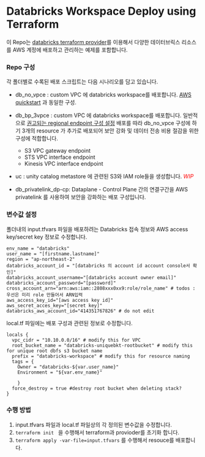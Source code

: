 # Databricks Workspace Deploy using Terraform

이 Repo는 [databricks terraform provider](https://registry.terraform.io/providers/databricks/databricks/latest/docs)를 이용해서 다양한 데이터브릭스 리소스를 AWS 계정에 배포하고 관리하는 예제를 포함합니다. 

### Repo 구성 
각 폴더별로 수록된 배포 스크립트는 다음 시나리오를 담고 있습니다.

- db_no_vpce : custom VPC 에 databricks workspace를 배포합니다. [AWS quickstart](https://aws-quickstart.github.io/quickstart-databricks-unified-data-analytics-platform/) 과 동일한 구성. 
- db_bp_3vpce : custom VPC 에 databricks workspace를 배포합니다. 일반적으로 [권고되는 regional endpoint 구성 설정](https://aws-quickstart.github.io/quickstart-databricks-unified-data-analytics-platform/) 배포를 따라 db_no_vpce 구성에 하기 3개의 resource 가 추가로 배포되어 보안 강화 및 데이터 전송 비용 절감을 위한 구성에 적합합니다. 

    + S3 VPC gateway endpoint
    + STS VPC interface endpoint
    + Kinesis VPC interface endpoint
- uc : unity catalog metastore 에 관련된 S3와 IAM role들을 생성합니다. <font color=red>*WIP*</font>

- db_privatelink_dp-cp: Dataplane - Control Plane 간의 연결구간을 AWS privatelink 를 사용하여 보안을 강화하는 배포 구성입니다. 

### 변수값 설정 

폴더내의 input.tfvars 파일을 배포하려는 Databricks 접속 정보와 AWS access key/secret key 정보로 수정합니다. 

```
env_name = "databricks"
user_name = "[firstname.lastname]"
region = "ap-northeast-2"
databricks_account_id = "[databricks 의 account id account console서 확인]"
databricks_account_username="[databricks account owner email]"
databricks_account_password="[password]"
cross_account_arn="arn:aws:iam::2808xxx0xx9:role/role_name" # todos : 우선은 미리 role 만들어서 ARN입력 
aws_access_key_id="[aws access key id]"
aws_secret_acces_key="[secret key]"
databricks_aws_account_id="414351767826" # do not edit
```

local.tf 파일에는 배포 구성과 관련된 정보로 수정합니다. 
```
locals {
  vpc_cidr = "10.10.0.0/16" # modify this for VPC 
  root_bucket_name = "databricks-uniquebkt-rootbucket" # modify this for unique root dbfs s3 bucket name
  prefix = "databricks-workspace" # modify this for resource naming 
  tags = {
    Owner = "databricks-${var.user_name}"
    Environment = "${var.env_name}"

    }
  force_destroy = true #destroy root bucket when deleting stack?
}
```

### 수행 방법 
1. input.tfvars 파일과 local.tf 파일상의 각 정의된 변수값을 수정합니다. 
2. <code>terraform init </code> 을 수행해서 terraform과 provioder를 초기화 합니다. 
3. <code>terraform apply -var-file=input.tfvars</code> 를 수행해서 resouce를 배포합니다. 
